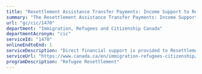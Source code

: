 ```yaml
---
title: "Resettlement Assistance Transfer Payments: Income Support to Refugees in Canada"
summary: "The Resettlement Assistance Transfer Payments: Income Support to Refugees in Canada service from Immigration, Refugees and Citizenship Canada is available end-to-end online, according to the GC Service Inventory."
url: "gc/cic/1470"
department: "Immigration, Refugees and Citizenship Canada"
departmentAcronym: "cic"
serviceId: "1470"
onlineEndtoEnd: 1
serviceDescription: "Direct financial support is provided to Resettlement Assistance Program clients including government-assisted refugees, privately sponsored refugees in blended initiatives and persons in refugee-like situations admitted to Canada."
serviceUrl: "https://www.canada.ca/en/immigration-refugees-citizenship/services/refugees/help-within-canada/government-assisted-refugee-program/providers.html"
programDescription: "Refugee Resettlement"
---
```

